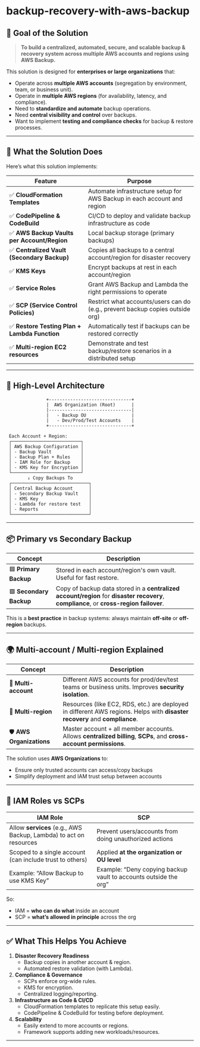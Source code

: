 # backup-recovery-with-aws-backup


## 🎯 **Goal of the Solution**

> **To build a centralized, automated, secure, and scalable backup & recovery system across multiple AWS accounts and regions using AWS Backup.**

This solution is designed for **enterprises or large organizations** that:
- Operate across **multiple AWS accounts** (segregation by environment, team, or business unit).
- Operate in **multiple AWS regions** (for availability, latency, and compliance).
- Need to **standardize and automate** backup operations.
- Need **central visibility and control** over backups.
- Want to implement **testing and compliance checks** for backup & restore processes.

---

## 🔧 **What the Solution Does**

Here’s what this solution implements:

| Feature | Purpose |
|--------|---------|
| ✅ **CloudFormation Templates** | Automate infrastructure setup for AWS Backup in each account and region |
| ✅ **CodePipeline & CodeBuild** | CI/CD to deploy and validate backup infrastructure as code |
| ✅ **AWS Backup Vaults per Account/Region** | Local backup storage (primary backups) |
| ✅ **Centralized Vault (Secondary Backup)** | Copies all backups to a central account/region for disaster recovery |
| ✅ **KMS Keys** | Encrypt backups at rest in each account/region |
| ✅ **Service Roles** | Grant AWS Backup and Lambda the right permissions to operate |
| ✅ **SCP (Service Control Policies)** | Restrict what accounts/users can do (e.g., prevent backup copies outside org) |
| ✅ **Restore Testing Plan + Lambda Function** | Automatically test if backups can be restored correctly |
| ✅ **Multi-region EC2 resources** | Demonstrate and test backup/restore scenarios in a distributed setup |

---

## 🧠 **High-Level Architecture**

```
               +-------------------------------+
               |  AWS Organization (Root)      |
               |-------------------------------|
               |   - Backup OU                 |
               |   - Dev/Prod/Test Accounts    |
               +-------------------------------+

 Each Account + Region:
 ┌──────────────────────────┐
 │ AWS Backup Configuration │
 │ - Backup Vault           │
 │ - Backup Plan + Rules    │
 │ - IAM Role for Backup    │
 │ - KMS Key for Encryption │
 └──────────────────────────┘
        ↓ Copy Backups To
 ┌─────────────────────────────┐
 │ Central Backup Account      │
 │ - Secondary Backup Vault    │
 │ - KMS Key                   │
 │ - Lambda for restore test   │
 │ - Reports                   │
 └─────────────────────────────┘
```

---

## 📦 **Primary vs Secondary Backup**

| Concept | Description |
|--------|-------------|
| 🟦 **Primary Backup** | Stored in each account/region's own vault. Useful for fast restore. |
| 🟩 **Secondary Backup** | Copy of backup data stored in a **centralized account/region** for **disaster recovery**, **compliance**, or **cross-region failover**. |

This is a **best practice** in backup systems: always maintain **off-site** or **off-region** backups.

---

## 🌍 **Multi-account / Multi-region Explained**

| Concept | Description |
|--------|-------------|
| 🔹 **Multi-account** | Different AWS accounts for prod/dev/test teams or business units. Improves **security isolation**. |
| 🔸 **Multi-region** | Resources (like EC2, RDS, etc.) are deployed in different AWS regions. Helps with **disaster recovery** and **compliance**. |
| 🛡️ **AWS Organizations** | Master account + all member accounts. Allows **centralized billing**, **SCPs**, and **cross-account permissions**. |

The solution uses **AWS Organizations** to:
- Ensure only trusted accounts can access/copy backups
- Simplify deployment and IAM trust setup between accounts

---

## 🔐 **IAM Roles vs SCPs**

| IAM Role | SCP |
|----------|-----|
| Allow **services** (e.g., AWS Backup, Lambda) to act on resources | Prevent users/accounts from doing unauthorized actions |
| Scoped to a single account (can include trust to others) | Applied **at the organization or OU level** |
| Example: “Allow Backup to use KMS Key” | Example: “Deny copying backup vault to accounts outside the org” |

So:
- IAM = **who can do what** inside an account
- SCP = **what’s allowed in principle** across the org

---

## ✅ **What This Helps You Achieve**

1. **Disaster Recovery Readiness**
   - Backup copies in another account & region.
   - Automated restore validation (with Lambda).
2. **Compliance & Governance**
   - SCPs enforce org-wide rules.
   - KMS for encryption.
   - Centralized logging/reporting.
3. **Infrastructure as Code & CI/CD**
   - CloudFormation templates to replicate this setup easily.
   - CodePipeline & CodeBuild for testing before deployment.
4. **Scalability**
   - Easily extend to more accounts or regions.
   - Framework supports adding new workloads/resources.

---
